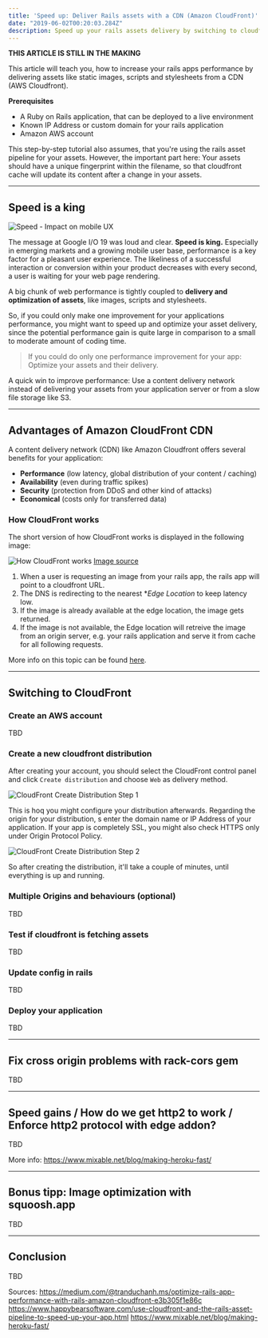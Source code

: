 ```yaml
---
title: 'Speed up: Deliver Rails assets with a CDN (Amazon CloudFront)'
date: "2019-06-02T00:20:03.284Z"
description: Speed up your rails assets delivery by switching to cloudfront
---
```


**THIS ARTICLE IS STILL IN THE MAKING**

This article will teach you, how to increase your rails apps performance by delivering assets
like static images, scripts and stylesheets from a CDN (AWS Cloudfront).

**Prerequisites**
- A Ruby on Rails application, that can be deployed to a live environment
- Known IP Address or custom domain for your rails application
- Amazon AWS account

This step-by-step tutorial also assumes, that you're using the rails asset pipeline for your assets. However, the important part here: Your assets should have a unique fingerprint within the filename, so that cloudfront cache will update its content after a change in your assets.

---------------------

## Speed is a king

![Speed - Impact on mobile UX](./speed_impact_on_ux.jpg)

The message at Google I/O 19 was loud and clear. __Speed is king.__ Especially in emerging markets and a growing mobile user base, performance is a key factor for a pleasant user experience. The likeliness of a successful interaction or conversion within your product decreases with every second, a user is waiting for your web page rendering.

A big chunk of web performance is tightly coupled to **delivery and optimization of assets**, like images, scripts and stylesheets. 

So, if you could only make one improvement for your applications performance, you might want to speed up and optimize your asset delivery, since the potential performance gain is quite large in comparison to a small to moderate amount of coding time.

> If you could do only one performance improvement for your app: Optimize your assets and their delivery.

A quick win to improve performance:  Use a content delivery network instead of delivering your assets from your application server or from a slow file storage like S3.

---------------------

## Advantages of Amazon CloudFront CDN

A content delivery network (CDN) like Amazon Cloudfront offers several benefits for your application:

- **Performance** (low latency, global distribution of your content / caching)
- **Availability** (even during traffic spikes)
- **Security** (protection from DDoS and other kind of attacks)
- **Economical** (costs only for transferred data)

### How CloudFront works

The short version of how CloudFront works is displayed in the following image:

![How CloudFront works](./how-cloudfront-delivers-content.png)
[Image source](https://docs.aws.amazon.com/AmazonCloudFront/latest/DeveloperGuide/HowCloudFrontWorks.html)

1.  When a user is requesting an image from your rails app, the rails app will point to a cloudfront URL.
2. The DNS is redirecting to the nearest **Edge Location* to keep latency low.
3. If the image is already available at the edge location, the image gets returned.
4. If the image is not available, the Edge location will retreive the image from an origin server, e.g. your rails application and serve it from cache for all following requests.

More info on this topic can be found [here](https://docs.aws.amazon.com/de_de/AmazonCloudFront/latest/DeveloperGuide/HowCloudFrontWorks.html).

--------------------------

## Switching to CloudFront

### Create an AWS account

TBD

### Create a new cloudfront distribution

After creating your account, you should select the CloudFront control panel and click `Create distribution` and choose `Web` as delivery method.

![CloudFront Create Distribution Step 1](./cf_setup_1.png)

This is hoq you might configure your distribution afterwards. Regarding the origin for your distribution, s enter the domain name or IP Address of your application. If your app is completely SSL, you might also check HTTPS only under Origin Protocol Policy.

![CloudFront Create Distribution Step 2](./cf_setup_2.png)

So after creating the distribution, it'll take a couple of minutes, until everything is up and running.

### Multiple Origins and behaviours (optional)
TBD

### Test if cloudfront is fetching assets
TBD

### Update config in rails
TBD

### Deploy your application
TBD


--------------------------

## Fix cross origin problems with rack-cors gem

TBD

--------------------------

## Speed gains / How do we get http2 to work / Enforce http2 protocol with edge addon?

TBD

More info: https://www.mixable.net/blog/making-heroku-fast/

--------------------------

## Bonus tipp: Image optimization with squoosh.app

TBD

--------------------------

## Conclusion

TBD

Sources:
https://medium.com/@tranduchanh.ms/optimize-rails-app-performance-with-rails-amazon-cloudfront-e3b305f1e86c
https://www.happybearsoftware.com/use-cloudfront-and-the-rails-asset-pipeline-to-speed-up-your-app.html
https://www.mixable.net/blog/making-heroku-fast/
